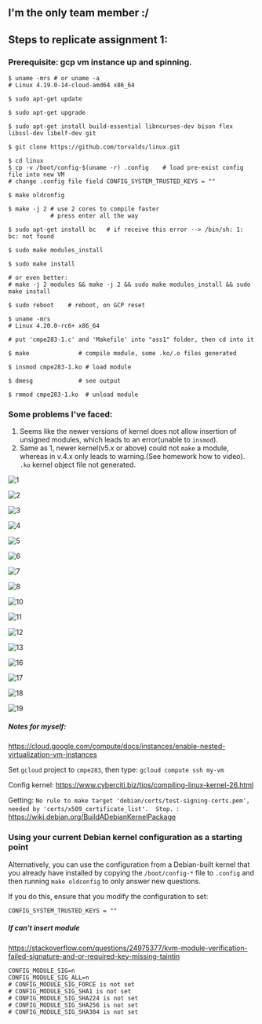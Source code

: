 ## I'm the only team member :/

## Steps to replicate assignment 1:

### Prerequisite: gcp vm instance up and spinning.

```shell
$ uname -mrs # or uname -a
# Linux 4.19.0-14-cloud-amd64 x86_64

$ sudo apt-get update  

$ sudo apt-get upgrade

$ sudo apt-get install build-essential libncurses-dev bison flex libssl-dev libelf-dev git

$ git clone https://github.com/torvalds/linux.git

$ cd linux
$ cp -v /boot/config-$(uname -r) .config    # load pre-exist config file into new VM
# change .config file field CONFIG_SYSTEM_TRUSTED_KEYS = ""

$ make oldconfig 

$ make -j 2 # use 2 cores to compile faster
            # press enter all the way
            
$ sudo apt-get install bc   # if receive this error --> /bin/sh: 1: bc: not found

$ sudo make modules_install 

$ sudo make install       

# or even better:
# make -j 2 modules && make -j 2 && sudo make modules_install && sudo make install

$ sudo reboot    # reboot, on GCP reset

$ uname -mrs 
# Linux 4.20.0-rc6+ x86_64

# put 'cmpe283-1.c' and 'Makefile' into "ass1" folder, then cd into it

$ make              # compile module, some .ko/.o files generated

$ insmod cmpe283-1.ko # load module

$ dmesg             # see output

$ rmmod cmpe283-1.ko  # unload module

```



### Some problems I've faced:

1.  Seems like the newer versions of kernel does not allow insertion of unsigned modules, which leads to an error(unable to `insmod`).
2.  Same as 1, newer kernel(v5.x or above) could not `make` a module, whereas in v.4.x only leads to warning.(See homework how to video). `.ko` kernel object file not generated.



![1](./images/1.png)

![2](./images/2.png)

![3](./images/3.png)

![4](./images/4.png)

![5](./images/5.png)

![6](./images/6.png)

![7](./images/7.png)

![8](./images/8.png)

![10](./images/10.png)

![11](./images/11.png)

![12](./images/12.png)

![13](./images/13.png)

![16](./images/16.png)

![17](./images/17.png)

![18](./images/18.png)

![19](./images/19.png)

















##### Notes for myself:

https://cloud.google.com/compute/docs/instances/enable-nested-virtualization-vm-instances

Set `gcloud` project to `cmpe283`, then type: `gcloud compute ssh my-vm`

Config kernel: https://www.cyberciti.biz/tips/compiling-linux-kernel-26.html

Getting: `No rule to make target 'debian/certs/test-signing-certs.pem', needed by 'certs/x509_certificate_list'.  Stop. `: https://wiki.debian.org/BuildADebianKernelPackage

### Using your current Debian kernel configuration as a starting point

Alternatively, you can use the configuration from a Debian-built kernel that you already have installed by copying the `/boot/config-*` file to `.config` and then running `make oldconfig` to only answer new questions.

If you do this, ensure that you modify the configuration to set:

```
CONFIG_SYSTEM_TRUSTED_KEYS = ""
```

##### If can't insert module

https://stackoverflow.com/questions/24975377/kvm-module-verification-failed-signature-and-or-required-key-missing-taintin

```shell
CONFIG_MODULE_SIG=n
CONFIG_MODULE_SIG_ALL=n
# CONFIG_MODULE_SIG_FORCE is not set 
# CONFIG_MODULE_SIG_SHA1 is not set
# CONFIG_MODULE_SIG_SHA224 is not set
# CONFIG_MODULE_SIG_SHA256 is not set
# CONFIG_MODULE_SIG_SHA384 is not set
```

